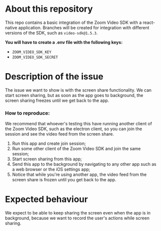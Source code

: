 # About this repository
This repo contains a basic integration of the Zoom Video SDK with a react-native application. Branches will be created for integration with different versions of the SDK, such as `video-sdk@1.5.3`.

**You will have to create a .env file with the following keys:**
- `ZOOM_VIDEO_SDK_KEY`
- `ZOOM_VIDEO_SDK_SECRET`

# Description of the issue
The issue we want to show is with the screen share functionality. We can start screen sharing, but as soon as the app goes to background, the screen sharing freezes until we get back to the app.

### How to reproduce:
We recommend that whoever's testing this have running another client of the Zoom Video SDK, such as the electron client, so you can join the session and see the video feed from the screen share.

1. Run this app and create join session;
2. Run some other client of the Zoom Video SDK and join the same session;
3. Start screen sharing from this app;
4. Send this app to the background by navigating to any other app such as a web browser or the iOS settings app;
5. Notice that while you're using another app, the video feed from the screen share is frozen until you get back to the app.

# Expected behaviour
We expect to be able to keep sharing the screen even when the app is in background, because we want to record the user's actions while screen sharing.